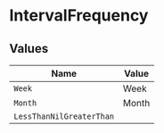 # IntervalFrequency


## Values

| Name                     | Value                    |
| ------------------------ | ------------------------ |
| `Week`                   | Week                     |
| `Month`                  | Month                    |
| `LessThanNilGreaterThan` | <nil>                    |